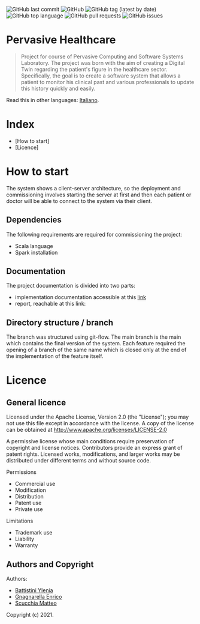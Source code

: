 ![GitHub last commit](https://img.shields.io/github/last-commit/enrignagna/PervasiveHealthcare)
![GitHub](https://img.shields.io/github/license/enrignagna/PervasiveHealthcare)
![GitHub tag (latest by date)](https://img.shields.io/github/v/tag/enrignagna/PervasiveHealthcare)
![GitHub top language](https://img.shields.io/github/languages/top/enrignagna/PervasiveHealthcare)
![GitHub pull requests](https://img.shields.io/github/issues-pr/enrignagna/PervasiveHealthcare)
![GitHub issues](https://img.shields.io/github/issues/enrignagna/PervasiveHealthcare)


# Pervasive Healthcare

<!---Sottotitolo / Slogan / Descrizione breve-->
> Project for course of Pervasive Computing and Software Systems Laboratory.
> The project was born with the aim of creating a Digital Twin regarding the patient's figure in the healthcare sector. Specifically, the goal is to create a software system that allows a patient to monitor his clinical past and various professionals to update this history quickly and easily.
> 

Read this in other languages: [Italiano](README.IT.md).

<!---*## Immagini e GIF

![Recordit GIF](http://g.recordit.co/iLN6A0vSD8.gif)
*-->
# Index

- [How to start]
- [Licence]

# How to start
The system shows a client-server architecture, so the deployment and commissioning involves starting the server at first and then each patient or doctor will be able to connect to the system via their client.

## Dependencies
The following requirements are required for commissioning the project:

- Scala language
- Spark installation

## Documentation
The project documentation is divided into two parts:

- implementation documentation accessible at this [link](https://enrignagna.github.io/PervasiveHealthcare/) 
- report, reachable at this link: 

## Directory structure / branch
The branch was structured using git-flow. The main branch is the main which contains the final version of the system. Each feature required the opening of a branch of the same name which is closed only at the end of the implementation of the feature itself.

# Licence
## General licence
Licensed under the Apache License, Version 2.0 (the "License");
you may not use this file except in accordance with the license.
A copy of the license can be obtained at
http://www.apache.org/licenses/LICENSE-2.0

A permissive license whose main conditions require preservation of copyright and license notices. Contributors provide an express grant of patent rights. Licensed works, modifications, and larger works may be distributed under different terms and without source code.

Permissions
- Commercial use
- Modification
- Distribution
- Patent use
- Private use
    
Limitations
- Trademark use
- Liability
- Warranty

## Authors and Copyright
Authors: 
- [Battistini Ylenia](https://github.com/yleniaBattistini)
- [Gnagnarella Enrico](https://github.com/enrignagna)
- [Scucchia Matteo](https://github.com/scumatteo)

Copyright (c) 2021.
